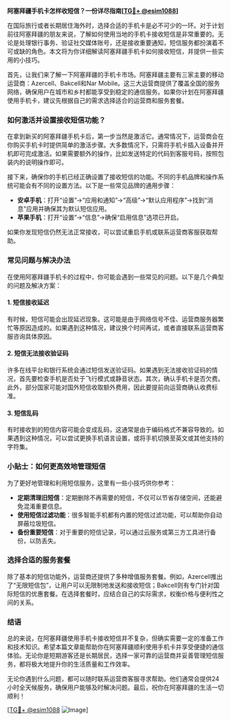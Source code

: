 **阿塞拜疆手机卡怎样收短信？一份详尽指南[[TG💪+ @esim1088](https://t.me/s/esim1088)]**

在国际旅行或者长期居住海外时，选择合适的手机卡是必不可少的一环。对于计划前往阿塞拜疆的朋友来说，了解如何使用当地的手机卡接收短信是非常重要的。无论是处理银行事务、验证社交媒体账号，还是接收重要通知，短信服务都扮演着不可或缺的角色。本文将为你详细解读阿塞拜疆手机卡如何接收短信，并提供一些实用的小技巧。

首先，让我们来了解一下阿塞拜疆的手机卡市场。阿塞拜疆主要有三家主要的移动运营商：Azercell、Bakcell和Nar Mobile。这三大运营商提供了覆盖全国的服务网络，确保用户在城市和乡村都能享受到稳定的通信服务。如果你计划在阿塞拜疆使用手机卡，建议先根据自己的需求选择适合的运营商和服务套餐。

### 如何激活并设置接收短信功能？

在拿到新买的阿塞拜疆手机卡后，第一步当然是激活它。通常情况下，运营商会在你购买手机卡时提供简单的激活步骤。大多数情况下，只需将手机卡插入设备并开机即可完成激活。如果需要额外的操作，比如发送特定的代码到客服号码，按照包装内的说明操作即可。

接下来，确保你的手机已经正确设置了接收短信的功能。不同的手机品牌和操作系统可能会有不同的设置方法。以下是一些常见品牌的通用步骤：

- **安卓手机**：打开“设置”→“应用和通知”→“高级”→“默认应用程序”→找到“消息”应用并确保其为默认短信应用。
- **苹果手机**：打开“设置”→“信息”→确保“启用信息”选项已开启。

如果你发现短信仍然无法正常接收，可以尝试重启手机或联系运营商客服获取帮助。

### 常见问题与解决办法

在使用阿塞拜疆手机卡的过程中，你可能会遇到一些常见的问题。以下是几个典型的问题及解决方案：

#### 1. 短信接收延迟
有时候，短信可能会出现延迟现象。这可能是由于网络信号不佳、运营商服务器繁忙等原因造成的。如果遇到这种情况，建议换个时间再试，或者直接联系运营商客服咨询具体原因。

#### 2. 短信无法接收验证码
许多在线平台和银行系统会通过短信发送验证码。如果遇到无法接收验证码的情况，首先要检查手机是否处于飞行模式或静音状态。其次，确认手机卡是否欠费。此外，部分国家可能对国外短信收取额外费用，因此要提前向运营商确认收费标准。

#### 3. 短信乱码
有时接收到的短信内容可能会变成乱码，这通常是由于编码格式不兼容导致的。如果遇到这种情况，可以尝试更换手机语言设置，或将手机切换至英文或其他支持的字符集。

### 小贴士：如何更高效地管理短信

为了更好地管理和利用短信服务，这里有一些小技巧供你参考：

- **定期清理旧短信**：定期删除不再需要的短信，不仅可以节省存储空间，还能避免混淆重要信息。
- **使用短信过滤功能**：很多智能手机都有内置的短信过滤功能，可以帮助你自动屏蔽垃圾短信。
- **备份重要短信**：对于重要的短信记录，可以通过云服务或第三方工具进行备份，以防丢失。

### 选择合适的服务套餐

除了基本的短信功能外，运营商还提供了多种增值服务套餐。例如，Azercell推出了“无限短信包”，让用户可以无限制地发送和接收短信；Bakcell则有专门针对国际短信的优惠套餐。在选择套餐时，应结合自己的实际需求，权衡价格与便利性之间的关系。

### 结语

总的来说，在阿塞拜疆使用手机卡接收短信并不复杂，但确实需要一定的准备工作和技术知识。希望本篇文章能帮助你在阿塞拜疆顺利使用手机卡并享受便捷的通信体验。无论你是短期游客还是长期居民，选择一家可靠的运营商并妥善管理短信服务，都将极大地提升你的生活质量和工作效率。

无论你遇到什么问题，都可以随时联系运营商客服寻求帮助。他们通常会提供24小时全天候服务，确保用户能够及时解决问题。最后，祝你在阿塞拜疆的生活一切顺利！

[[TG💪+ @esim1088](https://t.me/s/esim1088) ![Image](https://i.postimg.cc/4NQfJmqS/Snipaste-2025-05-13-00-14-12.png)]